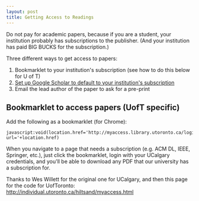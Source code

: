 ```yaml
---
layout: post
title: Getting Access to Readings
---
```


Do not pay for academic papers, because if you are a student, your institution probably has subscriptions to the publisher. (And your institution has paid BIG BUCKS for the subscription.)

Three different ways to get access to papers:

1. Bookmarklet to your institution's subscription (see how to do this below for U of T)
2. [Set up Google Scholar to default to your institution's subscription](https://ricelab.github.io/blog/2015/google-scholar-howto/)
3. Email the lead author of the paper to ask for a pre-print

## Bookmarklet to access papers (UofT specific)

Add the following as a bookmarklet (for Chrome):

```
javascript:void(location.href='http://myaccess.library.utoronto.ca/login?url='+location.href)
```

When you navigate to a page that needs a subscription (e.g. ACM DL, IEEE, Springer, etc.), just click the bookmarklet, login with your UCalgary credentials, and you'll be able to download any PDF that our university has a subscription for.

Thanks to Wes Willett for the original one for UCalgary, and then this page for the code for UofToronto: http://individual.utoronto.ca/hiltsand/myaccess.html

